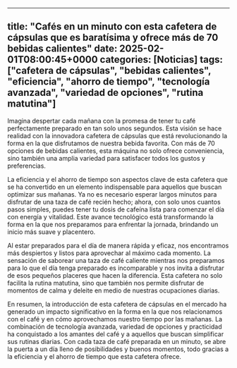 
---
title: "Cafés en un minuto con esta cafetera de cápsulas que es baratísima y ofrece más de 70 bebidas calientes"
date: 2025-02-01T08:00:45+0000
categories: [Noticias]
tags: ["cafetera de cápsulas", "bebidas calientes", "eficiencia", "ahorro de tiempo", "tecnología avanzada", "variedad de opciones", "rutina matutina"]
---

Imagina despertar cada mañana con la promesa de tener tu café perfectamente preparado en tan solo unos segundos. Esta visión se hace realidad con la innovadora cafetera de cápsulas que está revolucionando la forma en la que disfrutamos de nuestra bebida favorita. Con más de 70 opciones de bebidas calientes, esta máquina no solo ofrece conveniencia, sino también una amplia variedad para satisfacer todos los gustos y preferencias.

La eficiencia y el ahorro de tiempo son aspectos clave de esta cafetera que se ha convertido en un elemento indispensable para aquellos que buscan optimizar sus mañanas. Ya no es necesario esperar largos minutos para disfrutar de una taza de café recién hecho; ahora, con solo unos cuantos pasos simples, puedes tener tu dosis de cafeína lista para comenzar el día con energía y vitalidad. Este avance tecnológico está transformando la forma en la que nos preparamos para enfrentar la jornada, brindando un inicio más suave y placentero.

Al estar preparados para el día de manera rápida y eficaz, nos encontramos más despiertos y listos para aprovechar al máximo cada momento. La sensación de saborear una taza de café caliente mientras nos preparamos para lo que el día tenga preparado es incomparable y nos invita a disfrutar de esos pequeños placeres que hacen la diferencia. Esta cafetera no solo facilita la rutina matutina, sino que también nos permite disfrutar de momentos de calma y deleite en medio de nuestras ocupaciones diarias.

En resumen, la introducción de esta cafetera de cápsulas en el mercado ha generado un impacto significativo en la forma en la que nos relacionamos con el café y en cómo aprovechamos nuestro tiempo por las mañanas. La combinación de tecnología avanzada, variedad de opciones y practicidad ha conquistado a los amantes del café y a aquellos que buscan simplificar sus rutinas diarias. Con cada taza de café preparada en un minuto, se abre la puerta a un día lleno de posibilidades y buenos momentos, todo gracias a la eficiencia y el ahorro de tiempo que esta cafetera ofrece.
    